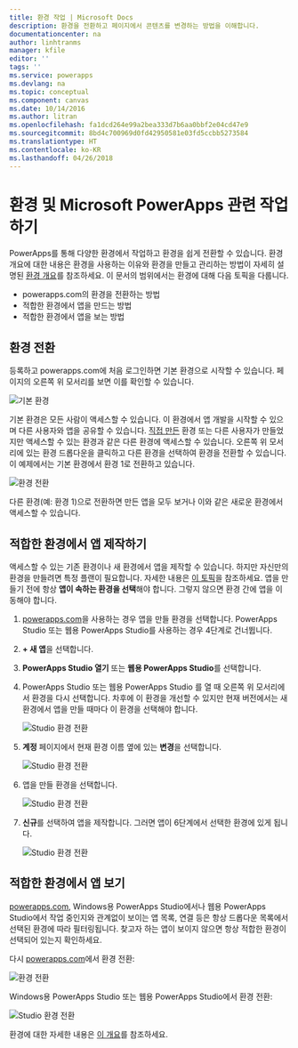 ```yaml
---
title: 환경 작업 | Microsoft Docs
description: 환경을 전환하고 페이지에서 콘텐츠를 변경하는 방법을 이해합니다.
documentationcenter: na
author: linhtranms
manager: kfile
editor: ''
tags: ''
ms.service: powerapps
ms.devlang: na
ms.topic: conceptual
ms.component: canvas
ms.date: 10/14/2016
ms.author: litran
ms.openlocfilehash: fa1dcd264e99a2bea333d7b6aa0bbf2e04cd47e9
ms.sourcegitcommit: 8bd4c700969d0fd42950581e03fd5ccbb5273584
ms.translationtype: HT
ms.contentlocale: ko-KR
ms.lasthandoff: 04/26/2018
---
```

# <a name="working-with-environments-and-microsoft-powerapps"></a>환경 및 Microsoft PowerApps 관련 작업하기
PowerApps를 통해 다양한 환경에서 작업하고 환경을 쉽게 전환할 수 있습니다. 환경 개요에 대한 내용은 환경을 사용하는 이유와 환경을 만들고 관리하는 방법이 자세히 설명된 [환경 개요](../../administrator/environments-overview.md)를 참조하세요. 이 문서의 범위에서는 환경에 대해 다음 토픽을 다룹니다.

* powerapps.com의 환경을 전환하는 방법
* 적합한 환경에서 앱을 만드는 방법
* 적합한 환경에서 앱을 보는 방법

## <a name="switch-the-environment"></a>환경 전환
등록하고 powerapps.com에 처음 로그인하면 기본 환경으로 시작할 수 있습니다. 페이지의 오른쪽 위 모서리를 보면 이를 확인할 수 있습니다.

![기본 환경](./media/working-with-environments/env-dropdown.png)

기본 환경은 모든 사람이 액세스할 수 있습니다. 이 환경에서 앱 개발을 시작할 수 있으며 다른 사용자와 앱을 공유할 수 있습니다. [직접 만든](../../administrator/environments-administration.md) 환경 또는 다른 사용자가 만들었지만 액세스할 수 있는 환경과 같은 다른 환경에 액세스할 수 있습니다. 오른쪽 위 모서리에 있는 환경 드롭다운을 클릭하고 다른 환경을 선택하여 환경을 전환할 수 있습니다. 이 예제에서는 기본 환경에서 환경 1로 전환하고 있습니다.

![환경 전환](./media/working-with-environments/switch-env.png)

다른 환경(예: 환경 1)으로 전환하면 만든 앱을 모두 보거나 이와 같은 새로운 환경에서 액세스할 수 있습니다.

## <a name="create-apps-in-the-right-environment"></a>적합한 환경에서 앱 제작하기
액세스할 수 있는 기존 환경이나 새 환경에서 앱을 제작할 수 있습니다. 하지만 자신만의 환경을 만들려면 특정 플랜이 필요합니다. 자세한 내용은 [이 토픽](../../administrator/pricing-billing-skus.md)을 참조하세요. 앱을 만들기 전에 항상 **앱이 속하는 환경을 선택**해야 합니다. 그렇지 않으면 환경 간에 앱을 이동해야 합니다.

1. [powerapps.com](http://web.powerapps.com)을 사용하는 경우 앱을 만들 환경을 선택합니다. PowerApps Studio 또는 웹용 PowerApps Studio를 사용하는 경우 4단계로 건너뜁니다.

2. **+ 새 앱**을 선택합니다.

3. **PowerApps Studio 열기** 또는 **웹용 PowerApps Studio**를 선택합니다.

4. PowerApps Studio 또는 웹용 PowerApps Studio 를 열 때 오른쪽 위 모서리에서 환경을 다시 선택합니다. 차후에 이 환경을 개선할 수 있지만 현재 버전에서는 새 환경에서 앱을 만들 때마다 이 환경을 선택해야 합니다.

    ![Studio 환경 전환](./media/working-with-environments/studio-switch-env.PNG)

5. **계정** 페이지에서 현재 환경 이름 옆에 있는 **변경**을 선택합니다.

    ![Studio 환경 전환](./media/working-with-environments/studio-env-dropdown.PNG)

6. 앱을 만들 환경을 선택합니다.

    ![Studio 환경 전환](./media/working-with-environments/studio-env-dropdown2.PNG)

7. **신규**를 선택하여 앱을 제작합니다. 그러면 앱이 6단계에서 선택한 환경에 있게 됩니다.

    ![Studio 환경 전환](./media/working-with-environments/new-app.PNG)

## <a name="view-apps-in-the-right-environment"></a>적합한 환경에서 앱 보기
[powerapps.com](http://web.powerapps.com), Windows용 PowerApps Studio에서나 웹용 PowerApps Studio에서 작업 중인지와 관계없이 보이는 앱 목록, 연결 등은 항상 드롭다운 목록에서 선택된 환경에 따라 필터링됩니다. 찾고자 하는 앱이 보이지 않으면 항상 적합한 환경이 선택되어 있는지 확인하세요.

다시 [powerapps.com](http://web.powerapps.com)에서 환경 전환:

![환경 전환](./media/working-with-environments/switch-env.png)

Windows용 PowerApps Studio 또는 웹용 PowerApps Studio에서 환경 전환:

![Studio 환경 전환](./media/working-with-environments/studio-switch-env.PNG)

환경에 대한 자세한 내용은 [이 개요](../../administrator/environments-overview.md)를 참조하세요.
